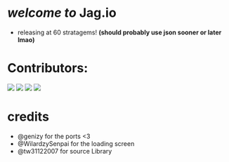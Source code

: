 # *welcome to* **Jag.io** 
 - releasing at 60 stratagems!
**(should probably use json sooner or later lmao)**
# Contributors:
<a>
  <img src="https://contrib.rocks/image?repo=waterl3mon/Jag.io" />
  <img src="https://contrib.rocks/image?repo=WilardzySenpai/WilardzySenpai" />
  <img src="https://contrib.rocks/image?repo=genizy/genizy.github.io" />
   <img src="https://contrib.rocks/image?repo=tw31122007/HTML-Games-V2" />
</a>
 
# credits
- @genizy for the ports <3 
- @WilardzySenpai for the loading screen
- @tw31122007 for source Library
